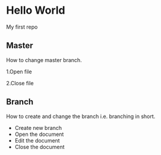 # Hello World
My first repo

## Master 
How to change master branch.

1.Open file 


2.Close file 

## Branch 

How to create and change the branch i.e. branching in short.

- Create new branch
- Open the document
- Edit the document 
- Close the document 
